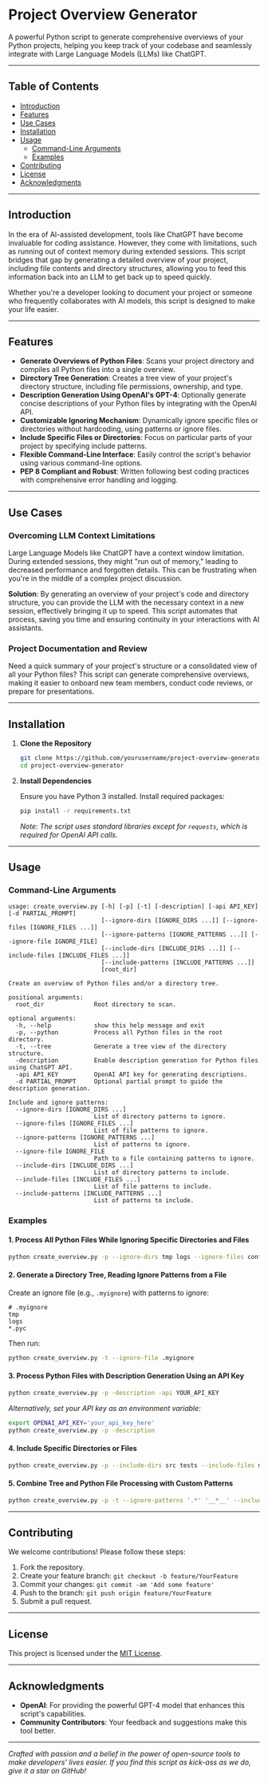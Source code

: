 # Project Overview Generator

A powerful Python script to generate comprehensive overviews of your Python projects, helping you keep track of your codebase and seamlessly integrate with Large Language Models (LLMs) like ChatGPT.

---

## Table of Contents

- [Introduction](#introduction)
- [Features](#features)
- [Use Cases](#use-cases)
- [Installation](#installation)
- [Usage](#usage)
  - [Command-Line Arguments](#command-line-arguments)
  - [Examples](#examples)
- [Contributing](#contributing)
- [License](#license)
- [Acknowledgments](#acknowledgments)

---

## Introduction

In the era of AI-assisted development, tools like ChatGPT have become invaluable for coding assistance. However, they come with limitations, such as running out of context memory during extended sessions. This script bridges that gap by generating a detailed overview of your project, including file contents and directory structures, allowing you to feed this information back into an LLM to get back up to speed quickly.

Whether you're a developer looking to document your project or someone who frequently collaborates with AI models, this script is designed to make your life easier.

---

## Features

- **Generate Overviews of Python Files**: Scans your project directory and compiles all Python files into a single overview.
- **Directory Tree Generation**: Creates a tree view of your project's directory structure, including file permissions, ownership, and type.
- **Description Generation Using OpenAI's GPT-4**: Optionally generate concise descriptions of your Python files by integrating with the OpenAI API.
- **Customizable Ignoring Mechanism**: Dynamically ignore specific files or directories without hardcoding, using patterns or ignore files.
- **Include Specific Files or Directories**: Focus on particular parts of your project by specifying include patterns.
- **Flexible Command-Line Interface**: Easily control the script's behavior using various command-line options.
- **PEP 8 Compliant and Robust**: Written following best coding practices with comprehensive error handling and logging.

---

## Use Cases

### Overcoming LLM Context Limitations

Large Language Models like ChatGPT have a context window limitation. During extended sessions, they might "run out of memory," leading to decreased performance and forgotten details. This can be frustrating when you're in the middle of a complex project discussion.

**Solution**: By generating an overview of your project's code and directory structure, you can provide the LLM with the necessary context in a new session, effectively bringing it up to speed. This script automates that process, saving you time and ensuring continuity in your interactions with AI assistants.

### Project Documentation and Review

Need a quick summary of your project's structure or a consolidated view of all your Python files? This script can generate comprehensive overviews, making it easier to onboard new team members, conduct code reviews, or prepare for presentations.

---

## Installation

1. **Clone the Repository**

   ```bash
   git clone https://github.com/yourusername/project-overview-generator.git
   cd project-overview-generator
   ```

2. **Install Dependencies**

   Ensure you have Python 3 installed. Install required packages:

   ```bash
   pip install -r requirements.txt
   ```

   *Note: The script uses standard libraries except for `requests`, which is required for OpenAI API calls.*

---

## Usage

### Command-Line Arguments

```plaintext
usage: create_overview.py [-h] [-p] [-t] [-description] [-api API_KEY] [-d PARTIAL_PROMPT]
                          [--ignore-dirs [IGNORE_DIRS ...]] [--ignore-files [IGNORE_FILES ...]]
                          [--ignore-patterns [IGNORE_PATTERNS ...]] [--ignore-file IGNORE_FILE]
                          [--include-dirs [INCLUDE_DIRS ...]] [--include-files [INCLUDE_FILES ...]]
                          [--include-patterns [INCLUDE_PATTERNS ...]]
                          [root_dir]

Create an overview of Python files and/or a directory tree.

positional arguments:
  root_dir              Root directory to scan.

optional arguments:
  -h, --help            show this help message and exit
  -p, --python          Process all Python files in the root directory.
  -t, --tree            Generate a tree view of the directory structure.
  -description          Enable description generation for Python files using ChatGPT API.
  -api API_KEY          OpenAI API key for generating descriptions.
  -d PARTIAL_PROMPT     Optional partial prompt to guide the description generation.

Include and ignore patterns:
  --ignore-dirs [IGNORE_DIRS ...]
                        List of directory patterns to ignore.
  --ignore-files [IGNORE_FILES ...]
                        List of file patterns to ignore.
  --ignore-patterns [IGNORE_PATTERNS ...]
                        List of patterns to ignore.
  --ignore-file IGNORE_FILE
                        Path to a file containing patterns to ignore.
  --include-dirs [INCLUDE_DIRS ...]
                        List of directory patterns to include.
  --include-files [INCLUDE_FILES ...]
                        List of file patterns to include.
  --include-patterns [INCLUDE_PATTERNS ...]
                        List of patterns to include.
```

### Examples

#### 1. Process All Python Files While Ignoring Specific Directories and Files

```bash
python create_overview.py -p --ignore-dirs tmp logs --ignore-files config.py
```

#### 2. Generate a Directory Tree, Reading Ignore Patterns from a File

Create an ignore file (e.g., `.myignore`) with patterns to ignore:

```plaintext
# .myignore
tmp
logs
*.pyc
```

Then run:

```bash
python create_overview.py -t --ignore-file .myignore
```

#### 3. Process Python Files with Description Generation Using an API Key

```bash
python create_overview.py -p -description -api YOUR_API_KEY
```

*Alternatively, set your API key as an environment variable:*

```bash
export OPENAI_API_KEY='your_api_key_here'
python create_overview.py -p -description
```

#### 4. Include Specific Directories or Files

```bash
python create_overview.py -p --include-dirs src tests --include-files main.py
```

#### 5. Combine Tree and Python File Processing with Custom Patterns

```bash
python create_overview.py -p -t --ignore-patterns '.*' '__*__' --include-dirs my_project
```

---

## Contributing

We welcome contributions! Please follow these steps:

1. Fork the repository.
2. Create your feature branch: `git checkout -b feature/YourFeature`
3. Commit your changes: `git commit -am 'Add some feature'`
4. Push to the branch: `git push origin feature/YourFeature`
5. Submit a pull request.

---

## License

This project is licensed under the [MIT License](LICENSE).

---

## Acknowledgments

- **OpenAI**: For providing the powerful GPT-4 model that enhances this script's capabilities.
- **Community Contributors**: Your feedback and suggestions make this tool better.

---

*Crafted with passion and a belief in the power of open-source tools to make developers' lives easier. If you find this script as kick-ass as we do, give it a star on GitHub!*